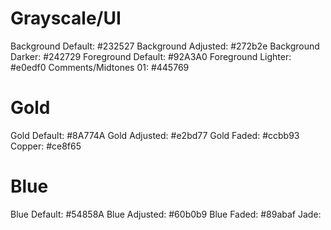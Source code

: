 # Grayscale/UI 
Background Default: #232527
Background Adjusted: #272b2e
Background Darker: #242729
Foreground Default: #92A3A0
Foreground Lighter: #e0edf0
Comments/Midtones 01: #445769

# Gold
Gold Default: #8A774A
Gold Adjusted: #e2bd77
Gold Faded: #ccbb93
Copper: #ce8f65

# Blue
Blue Default: #54858A
Blue Adjusted: #60b0b9
Blue Faded: #89abaf
Jade:  

